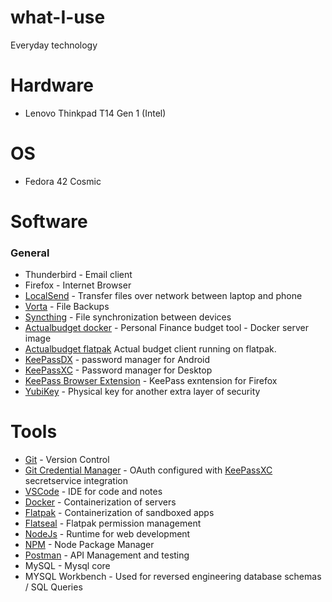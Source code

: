 # what-I-use

Everyday technology

# Hardware
- Lenovo Thinkpad T14 Gen 1 (Intel)

# OS
- Fedora 42 Cosmic

# Software

### General
- Thunderbird - Email client
- Firefox - Internet Browser
- [LocalSend](https://github.com/localsend/localsend) - Transfer files over network between laptop and phone
- [Vorta](https://vorta.borgbase.com/) - File Backups
- [Syncthing](https://github.com/syncthing/syncthing) - File synchronization between devices
- [Actualbudget docker](https://hub.docker.com/r/actualbudget/actual-server) - Personal Finance budget tool - Docker server image
- [Actualbudget flatpak](https://github.com/actualbudget/actual/releases) Actual budget client running on flatpak.
- [KeePassDX](https://github.com/Kunzisoft/KeePassDX) - password manager for Android
- [KeePassXC](https://github.com/keepassxreboot/keepassxc) - Password manager for Desktop
- [KeePass Browser Extension](https://addons.mozilla.org/en-US/firefox/addon/keepassxc-browser/?utm_source=addons.mozilla.org&utm_medium=referral&utm_content=search) - KeePass exntension for Firefox
- [YubiKey](https://www.yubico.com/no/product/yubikey-5-series/yubikey-5c-nfc/) - Physical key for another extra layer of security

# Tools
- [Git](https://git-scm.com/) - Version Control
- [Git Credential Manager](https://github.com/git-ecosystem/git-credential-manager) - OAuth configured with [KeePassXC](https://github.com/keepassxreboot/keepassxc) secretservice integration
- [VSCode](https://code.visualstudio.com/) - IDE for code and notes
- [Docker](https://docs.fedoraproject.org/en-US/quick-docs/installing-docker/) - Containerization of servers
- [Flatpak](https://flatpak.org/) - Containerization of sandboxed apps
- [Flatseal](https://github.com/tchx84/Flatseal) - Flatpak permission management
- [NodeJs](https://nodejs.org/en) - Runtime for web development
- [NPM](https://www.npmjs.com/) - Node Package Manager
- [Postman](https://flathub.org/apps/com.getpostman.Postman) - API Management and testing
- MySQL - Mysql core
- MYSQL Workbench - Used for reversed engineering database schemas / SQL Queries
